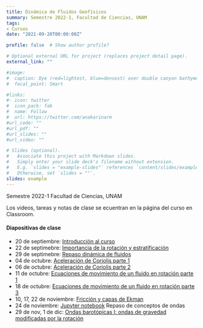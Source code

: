 ```yaml
---
title: Dinámica de Fluidos Geofísicos
summary: Semestre 2022-1, Facultad de Ciencias, UNAM
tags:
- Cursos
date: "2021-09-20T00:00:00Z"

profile: false  # Show author profile?

# Optional external URL for project (replaces project detail page).
external_link: ""

#image:
#  caption: Dye (red=lightest, blue=densest) over double canyon bathymetry during upwelling conditions - Geophysical Fluid Dynamics Lab at UBC.
#  focal_point: Smart

#links:
#- icon: twitter
#  icon_pack: fab
#  name: Follow
#  url: https://twitter.com/anakarinarm
#url_code: ""
#url_pdf: ""
#url_slides: ""
#url_video: ""

# Slides (optional).
#   Associate this project with Markdown slides.
#   Simply enter your slide deck's filename without extension.
#   E.g. `slides = "example-slides"` references `content/slides/example-slides.md`.
#   Otherwise, set `slides = ""`.
slides: example
---
```

Semestre 2022-1 Facultad de Ciencias, UNAM

Los videos, tareas y notas de clase se ecuentran en la página del curso en Classroom.

#### Diapositivas de clase

* 20 de septiembre: [Introducción al curso](Slides/01_20sep21.html) 
* 22 de septimebre: [Importancia de la rotación y estratificación](Slides/02_22sep21.html)
* 29 de septimebre: [Repaso dinámica de fluidos](Slides/04_29sep21.html)
* 04 de octubre: [Aceleración de Coriolis parte 1](Slides/05_04oct21.html)
* 06 de octubre: [Aceleración de Coriolis parte 2](Slides/06_06oct21.html)
* 11 de octubre: [Ecuaciones de movimiento de un fluido en rotación parte 1](Slides/07_11oct21.html)
* 18 de octubre: [Ecuaciones de movimiento de un fluido en rotación parte 3](Slides/09_18oct21.html)
* 10, 17, 22 de noviembre: [Fricción y capas de Ekman](Slides/14_10nov21.html)
* 24 de noviembre: [Jupyter notebook](Slides/ondas_conceptos_html.html) Repaso de conceptos de ondas
* 29 de nov, 1 de dic: [Ondas barotópicas I: ondas de gravedad modificadas por la rotación](Slides/18_29nov21.html) 